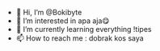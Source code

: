 - 👋 Hi, I’m @Bokibyte
- 👀 I’m interested in apa aja😋
- 🌱 I’m currently learning everything !tipes
- 📫 How to reach me : dobrak kos saya
